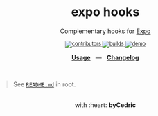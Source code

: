 <div align="center">
    <h1>expo hooks</h1>
    <p>Complementary hooks for <a href="https://github.com/expo/expo">Expo</a></p>
    <sup>
        <a href="https://github.com/bycedric/use-expo#contributors">
<!-- ALL-CONTRIBUTORS-BADGE:START - Do not remove or modify this section -->
            <img src="https://img.shields.io/badge/all_contributors-4-orange.svg?style=flat-square" alt="contributors" />
<!-- ALL-CONTRIBUTORS-BADGE:END -->
        </a>
        <a href="https://github.com/bycedric/use-expo/actions">
            <img src="https://img.shields.io/github/workflow/status/byCedric/use-expo/Packages/master.svg?style=flat-square" alt="builds" />
        </a>
        <a href="https://exp.host/@bycedric/use-expo">
            <img src="https://img.shields.io/badge/demo-expo.io-lightgrey.svg?style=flat-square" alt="demo" />
        </a>
    </sup>
    <br />
    <p align="center">
        <a href="https://github.com/byCedric/use-expo#usage"><b>Usage</b></a>
        &nbsp;&nbsp;&mdash;&nbsp;&nbsp;
        <a href="https://github.com/byCedric/use-expo/blob/master/CHANGELOG.md"><b>Changelog</b></a>
    </p>
    <br />
</div>

> See [`README.md`](https://github.com/bycedric/use-expo) in root.

<div align="center">
    <br />
    with :heart: <strong>byCedric</strong>
    <br />
</div>
